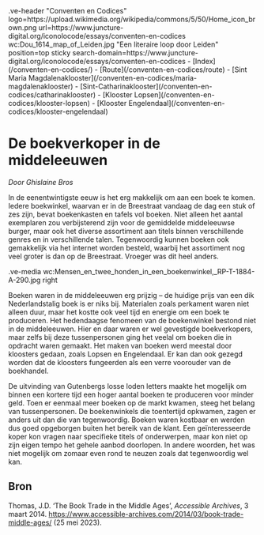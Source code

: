 <link rel="stylesheet" href="https://fonts.googleapis.com/css?family=Trirong">
<style>
    @import url('https://fonts.googleapis.com/css2?family=Cardo&family=Caudex&family=Marck+Script&display=swap');
    #juncture ve-header {font-family: 'Caudex'}
    #juncture h1 {font-family: 'Caudex'}
    #juncture h2 {font-family: 'Caudex'}
    #juncture h3 {font-family: 'Caudex'}
    #juncture a:link { color: brown; text-decoration: underline; }
</style>
.ve-header "Conventen en Codices" logo=https://upload.wikimedia.org/wikipedia/commons/5/50/Home_icon_brown.png url=https://www.juncture-digital.org/iconolocode/essays/conventen-en-codices wc:Dou_1614_map_of_Leiden.jpg "Een literaire loop door Leiden" position=top sticky search-domain=https://www.juncture-digital.org/iconolocode/essays/conventen-en-codices 
    - [Index](/conventen-en-codices/)
    - [Route](/conventen-en-codices/route)
    - [Sint Maria Magdalenaklooster](/conventen-en-codices/maria-magdalenaklooster)
    - [Sint-Catharinaklooster](/conventen-en-codices/catharinaklooster)
    - [Klooster Lopsen](/conventen-en-codices/klooster-lopsen)
    - [Klooster Engelendaal](/conventen-en-codices/klooster-engelendaal)
    
# De boekverkoper in de middeleeuwen 
*Door Ghislaine Bros*

In de eenentwintigste eeuw is het erg makkelijk om aan een boek te komen. Iedere boekwinkel, waarvan er in de Breestraat vandaag de dag een stuk of zes zijn, bevat boekenkasten en tafels vol boeken. Niet alleen het aantal exemplaren zou verbijsterend zijn voor de gemiddelde middeleeuwse burger, maar ook het diverse assortiment aan titels binnen verschillende genres en in verschillende talen. Tegenwoordig kunnen boeken ook gemakkelijk via het internet worden besteld, waarbij het assortiment nog veel groter is dan op de Breestraat. Vroeger was dit heel anders.

.ve-media wc:Mensen_en_twee_honden_in_een_boekenwinkel,_RP-T-1884-A-290.jpg right

Boeken waren in de middeleeuwen erg prijzig – de huidige prijs van een dik Nederlandstalig boek is er niks bij. Materialen zoals perkament waren niet alleen duur, maar het kostte ook veel tijd en energie om een boek te produceren. Het hedendaagse fenomeen van de boekenwinkel bestond niet in de middeleeuwen. Hier en daar waren er wel gevestigde boekverkopers, maar zelfs bij deze tussenpersonen ging het veelal om boeken die in opdracht waren gemaakt. Het maken van boeken werd meestal door kloosters gedaan, zoals Lopsen en Engelendaal. Er kan dan ook gezegd worden dat de kloosters fungeerden als een verre voorouder van de boekhandel.

De uitvinding van Gutenbergs losse loden letters maakte het mogelijk om binnen een kortere tijd een hoger aantal boeken te produceren voor minder geld. Toen er eenmaal meer boeken op de markt kwamen, steeg het belang van tussenpersonen. De boekenwinkels die toentertijd opkwamen, zagen er anders uit dan die van tegenwoordig. Boeken waren kostbaar en werden dus goed opgeborgen buiten het bereik van de klant. Een geïnteresseerde koper kon vragen naar specifieke titels of onderwerpen, maar kon niet op zijn eigen tempo het gehele aanbod doorlopen. In andere woorden, het was niet mogelijk om zomaar even rond te neuzen zoals dat tegenwoordig wel kan.

## Bron

Thomas, J.D. ‘The Book Trade in the Middle Ages’, *Accessible Archives*, 3 maart 2014. 
<https://www.accessible-archives.com/2014/03/book-trade-middle-ages/> (25 mei 2023).

